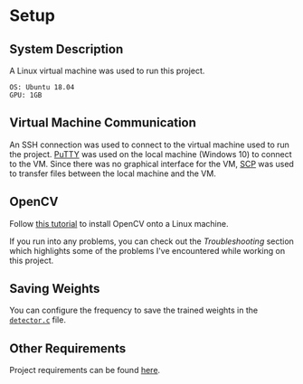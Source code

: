 # Setup

## System Description

A Linux virtual machine was used to run this project.

```
OS: Ubuntu 18.04
GPU: 1GB
```
<!-- TODO: Get more system descriptions -->

## Virtual Machine Communication

An SSH connection was used to connect to the virtual machine used to run the project. [PuTTY](https://www.putty.org/) was used on the local machine (Windows 10) to connect to the VM. Since there was no graphical interface for the VM, [SCP](https://en.wikipedia.org/wiki/Secure_copy) was used to transfer files between the local machine and the VM.

## OpenCV

Follow [this tutorial](https://docs.opencv.org/4.1.0/d7/d9f/tutorial_linux_install.html) to install OpenCV onto a Linux machine.

If you run into any problems, you can check out the *Troubleshooting* section which highlights some of the problems I've encountered while working on this project.

## Saving Weights

You can configure the frequency to save the trained weights in the [`detector.c`](https://github.com/AlexeyAB/darknet/blob/cce34712f6928495f1fbc5d69332162fc23491b9/src/detector.c#L271) file.

## Other Requirements

Project requirements can be found [here](https://github.com/AlexeyAB/darknet#requirements).